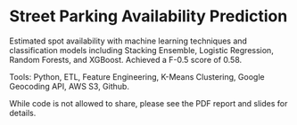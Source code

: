 # Street Parking Availability Prediction
Estimated spot availability with machine learning techniques and classification models including Stacking Ensemble, Logistic Regression, Random Forests, and XGBoost. Achieved a F-0.5 score of 0.58. <br>

Tools: Python, ETL, Feature Engineering, K-Means Clustering, Google Geocoding API, AWS S3, Github. <br>

While code is not allowed to share, please see the PDF report and slides for details.

